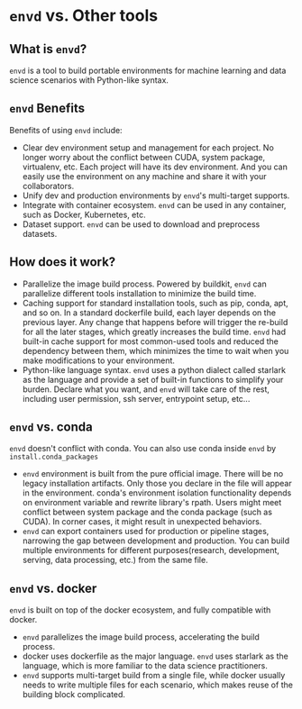 # `envd` vs. Other tools

## What is `envd`?

`envd` is a tool to build portable environments for machine learning and data science scenarios with Python-like syntax. 


## `envd` Benefits
Benefits of using `envd` include:
- Clear dev environment setup and management for each project. No longer worry about the conflict between CUDA, system package, virtualenv, etc. Each project will have its dev environment. And you can easily use the environment on any machine and share it with your collaborators. 
- Unify dev and production environments by `envd`'s multi-target supports.
- Integrate with container ecosystem. `envd` can be used in any container, such as Docker, Kubernetes, etc.
- Dataset support. `envd` can be used to download and preprocess datasets.

## How does it work?
- Parallelize the image build process. Powered by buildkit, `envd` can parallelize different tools installation to minimize the build time.
- Caching support for standard installation tools, such as pip, conda, apt, and so on. In a standard dockerfile build, each layer depends on the previous layer. Any change that happens before will trigger the re-build for all the later stages, which greatly increases the build time. `envd` had built-in cache support for most common-used tools and reduced the dependency between them, which minimizes the time to wait when you make modifications to your environment. 
- Python-like language syntax. `envd` uses a python dialect called starlark as the language and provide a set of built-in functions to simplify your burden. Declare what you want, and `envd` will take care of the rest, including user permission, ssh server, entrypoint setup, etc...


## `envd` vs. conda
`envd` doesn't conflict with conda. You can also use conda inside `envd` by `install.conda_packages`
- `envd` environment is built from the pure official image. There will be no legacy installation artifacts. Only those you declare in the file will appear in the environment. conda's environment isolation functionality depends on environment variable and rewrite library's rpath. Users might meet conflict between system package and the conda package (such as CUDA). In corner cases, it might result in unexpected behaviors.
- `envd` can export containers used for production or pipeline stages, narrowing the gap between development and production. You can build multiple environments for different purposes(research, development, serving, data processing, etc.) from the same file.
<!-- We can add data related section once finished -->


## `envd` vs. docker
`envd` is built on top of the docker ecosystem, and fully compatible with docker.
- `envd` parallelizes the image build process, accelerating the build process. 
- docker uses dockerfile as the major language. `envd` uses starlark as the language, which is more familiar to the data science practitioners.
- `envd` supports multi-target build from a single file, while docker usually needs to write multiple files for each scenario, which makes reuse of the building block complicated.
